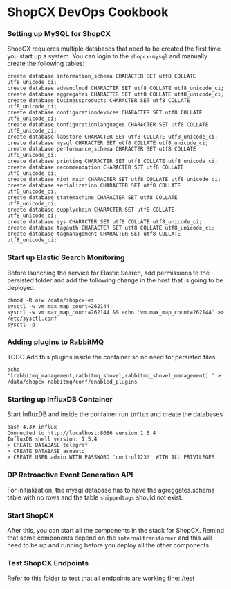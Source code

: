 # ShopCX DevOps Cookbook

### Setting up MySQL for ShopCX

ShopCX requieres multiple databases that need to be created the first time you start up a system. You can login to the `shopcx-mysql` and manually create the following tables:

```
create database information_schema CHARACTER SET utf8 COLLATE utf8_unicode_ci;
create database advancloud CHARACTER SET utf8 COLLATE utf8_unicode_ci;
create database aggregates CHARACTER SET utf8 COLLATE utf8_unicode_ci;
create database businessproducts CHARACTER SET utf8 COLLATE utf8_unicode_ci;
create database configurationdevices CHARACTER SET utf8 COLLATE utf8_unicode_ci;
create database configurationlanguages CHARACTER SET utf8 COLLATE utf8_unicode_ci;
create database labstore CHARACTER SET utf8 COLLATE utf8_unicode_ci;
create database mysql CHARACTER SET utf8 COLLATE utf8_unicode_ci;
create database performance_schema CHARACTER SET utf8 COLLATE utf8_unicode_ci;
create database printing CHARACTER SET utf8 COLLATE utf8_unicode_ci;
create database recommendation CHARACTER SET utf8 COLLATE utf8_unicode_ci;
create database riot_main CHARACTER SET utf8 COLLATE utf8_unicode_ci;
create database serialization CHARACTER SET utf8 COLLATE utf8_unicode_ci;
create database statemachine CHARACTER SET utf8 COLLATE utf8_unicode_ci;
create database supplychain CHARACTER SET utf8 COLLATE utf8_unicode_ci;
create database sys CHARACTER SET utf8 COLLATE utf8_unicode_ci;
create database tagauth CHARACTER SET utf8 COLLATE utf8_unicode_ci;
create database tagmanagement CHARACTER SET utf8 COLLATE utf8_unicode_ci;
```

### Start up Elastic Search Monitoring

Before launching the service for Elastic Search, add permissions to the persisted folder and add the following change in the host that is going to be deployed.

```
chmod -R o+w /data/shopcx-es
sysctl -w vm.max_map_count=262144
sysctl -w vm.max_map_count=262144 && echo 'vm.max_map_count=262144' >> /etc/sysctl.conf
sysctl -p
```

### Adding plugins to RabbitMQ

TODO Add this plugins inside the container so no need for persisted files.

```
echo '[rabbitmq_management,rabbitmq_shovel,rabbitmq_shovel_management].' > /data/shopcx-rabbitmq/conf/enabled_plugins
```

### Starting up InfluxDB Container

Start InfluxDB and inside the container run `influx` and create the databases

```
bash-4.3# influx
Connected to http://localhost:8086 version 1.5.4
InfluxDB shell version: 1.5.4
> CREATE DATABASE telegraf
> CREATE DATABASE asnauto
> CREATE USER admin WITH PASSWORD 'control123!' WITH ALL PRIVILEGES
```

### DP Retroactive Event Generation API

For initialization, the mysql database has to have the agreggates.schema table with no rows and the table `shippedtags` should not exist.

### Start ShopCX

After this, you can start all the components in the stack for ShopCX. Remind that some components depend on the `internaltransformer` and this will need to be up and running before you deploy all the other components.

### Test ShopCX Endpoints

Refer to this folder to test that all endpoints are working fine: /test